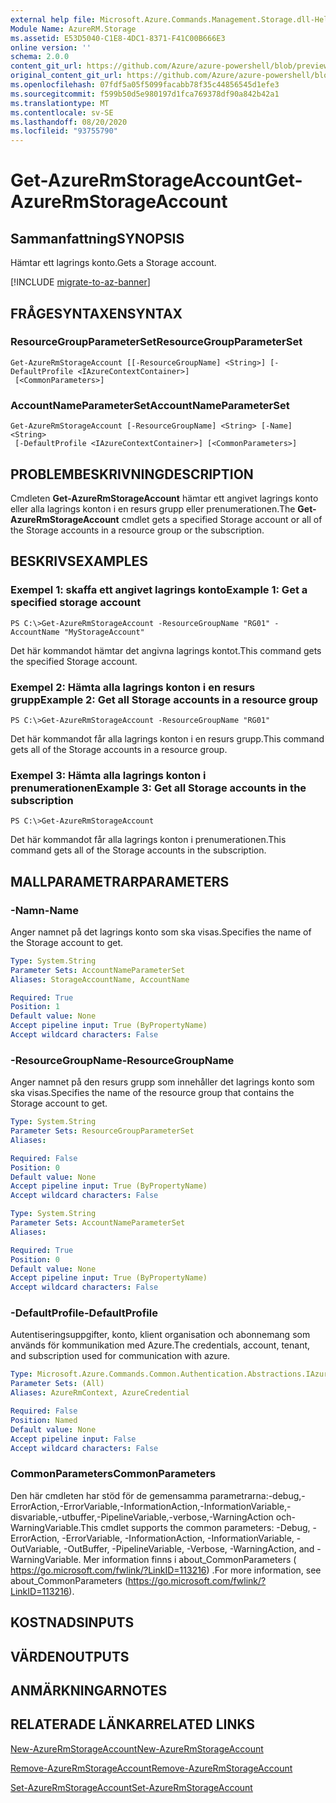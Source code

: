 ```yaml
---
external help file: Microsoft.Azure.Commands.Management.Storage.dll-Help.xml
Module Name: AzureRM.Storage
ms.assetid: E53D5040-C1E8-4DC1-8371-F41C00B666E3
online version: ''
schema: 2.0.0
content_git_url: https://github.com/Azure/azure-powershell/blob/preview/src/ResourceManager/Storage/Stack/Commands.Management.Storage/help/Get-AzureRmStorageAccount.md
original_content_git_url: https://github.com/Azure/azure-powershell/blob/preview/src/ResourceManager/Storage/Stack/Commands.Management.Storage/help/Get-AzureRmStorageAccount.md
ms.openlocfilehash: 07fdf5a05f5099facabb78f35c44856545d1efe3
ms.sourcegitcommit: f599b50d5e980197d1fca769378df90a842b42a1
ms.translationtype: MT
ms.contentlocale: sv-SE
ms.lasthandoff: 08/20/2020
ms.locfileid: "93755790"
---
```

# <span data-ttu-id="6fdbb-101">Get-AzureRmStorageAccount</span><span class="sxs-lookup"><span data-stu-id="6fdbb-101">Get-AzureRmStorageAccount</span></span>

## <span data-ttu-id="6fdbb-102">Sammanfattning</span><span class="sxs-lookup"><span data-stu-id="6fdbb-102">SYNOPSIS</span></span>
<span data-ttu-id="6fdbb-103">Hämtar ett lagrings konto.</span><span class="sxs-lookup"><span data-stu-id="6fdbb-103">Gets a Storage account.</span></span>

[!INCLUDE [migrate-to-az-banner](../../includes/migrate-to-az-banner.md)]

## <span data-ttu-id="6fdbb-104">FRÅGESYNTAXEN</span><span class="sxs-lookup"><span data-stu-id="6fdbb-104">SYNTAX</span></span>

### <span data-ttu-id="6fdbb-105">ResourceGroupParameterSet</span><span class="sxs-lookup"><span data-stu-id="6fdbb-105">ResourceGroupParameterSet</span></span>
```
Get-AzureRmStorageAccount [[-ResourceGroupName] <String>] [-DefaultProfile <IAzureContextContainer>]
 [<CommonParameters>]
```

### <span data-ttu-id="6fdbb-106">AccountNameParameterSet</span><span class="sxs-lookup"><span data-stu-id="6fdbb-106">AccountNameParameterSet</span></span>
```
Get-AzureRmStorageAccount [-ResourceGroupName] <String> [-Name] <String>
 [-DefaultProfile <IAzureContextContainer>] [<CommonParameters>]
```

## <span data-ttu-id="6fdbb-107">PROBLEMBESKRIVNING</span><span class="sxs-lookup"><span data-stu-id="6fdbb-107">DESCRIPTION</span></span>
<span data-ttu-id="6fdbb-108">Cmdleten **Get-AzureRmStorageAccount** hämtar ett angivet lagrings konto eller alla lagrings konton i en resurs grupp eller prenumerationen.</span><span class="sxs-lookup"><span data-stu-id="6fdbb-108">The **Get-AzureRmStorageAccount** cmdlet gets a specified Storage account or all of the Storage accounts in a resource group or the subscription.</span></span>

## <span data-ttu-id="6fdbb-109">BESKRIVS</span><span class="sxs-lookup"><span data-stu-id="6fdbb-109">EXAMPLES</span></span>

### <span data-ttu-id="6fdbb-110">Exempel 1: skaffa ett angivet lagrings konto</span><span class="sxs-lookup"><span data-stu-id="6fdbb-110">Example 1: Get a specified storage account</span></span>
```
PS C:\>Get-AzureRmStorageAccount -ResourceGroupName "RG01" -AccountName "MyStorageAccount"
```

<span data-ttu-id="6fdbb-111">Det här kommandot hämtar det angivna lagrings kontot.</span><span class="sxs-lookup"><span data-stu-id="6fdbb-111">This command gets the specified Storage account.</span></span>

### <span data-ttu-id="6fdbb-112">Exempel 2: Hämta alla lagrings konton i en resurs grupp</span><span class="sxs-lookup"><span data-stu-id="6fdbb-112">Example 2: Get all Storage accounts in a resource group</span></span>
```
PS C:\>Get-AzureRmStorageAccount -ResourceGroupName "RG01"
```

<span data-ttu-id="6fdbb-113">Det här kommandot får alla lagrings konton i en resurs grupp.</span><span class="sxs-lookup"><span data-stu-id="6fdbb-113">This command gets all of the Storage accounts in a resource group.</span></span>

### <span data-ttu-id="6fdbb-114">Exempel 3: Hämta alla lagrings konton i prenumerationen</span><span class="sxs-lookup"><span data-stu-id="6fdbb-114">Example 3:  Get all Storage accounts in the subscription</span></span>
```
PS C:\>Get-AzureRmStorageAccount
```

<span data-ttu-id="6fdbb-115">Det här kommandot får alla lagrings konton i prenumerationen.</span><span class="sxs-lookup"><span data-stu-id="6fdbb-115">This command gets all of the Storage accounts in the subscription.</span></span>

## <span data-ttu-id="6fdbb-116">MALLPARAMETRAR</span><span class="sxs-lookup"><span data-stu-id="6fdbb-116">PARAMETERS</span></span>

### <span data-ttu-id="6fdbb-117">-Namn</span><span class="sxs-lookup"><span data-stu-id="6fdbb-117">-Name</span></span>
<span data-ttu-id="6fdbb-118">Anger namnet på det lagrings konto som ska visas.</span><span class="sxs-lookup"><span data-stu-id="6fdbb-118">Specifies the name of the Storage account to get.</span></span>

```yaml
Type: System.String
Parameter Sets: AccountNameParameterSet
Aliases: StorageAccountName, AccountName

Required: True
Position: 1
Default value: None
Accept pipeline input: True (ByPropertyName)
Accept wildcard characters: False
```

### <span data-ttu-id="6fdbb-119">-ResourceGroupName</span><span class="sxs-lookup"><span data-stu-id="6fdbb-119">-ResourceGroupName</span></span>
<span data-ttu-id="6fdbb-120">Anger namnet på den resurs grupp som innehåller det lagrings konto som ska visas.</span><span class="sxs-lookup"><span data-stu-id="6fdbb-120">Specifies the name of the resource group that contains the Storage account to get.</span></span>

```yaml
Type: System.String
Parameter Sets: ResourceGroupParameterSet
Aliases: 

Required: False
Position: 0
Default value: None
Accept pipeline input: True (ByPropertyName)
Accept wildcard characters: False
```

```yaml
Type: System.String
Parameter Sets: AccountNameParameterSet
Aliases: 

Required: True
Position: 0
Default value: None
Accept pipeline input: True (ByPropertyName)
Accept wildcard characters: False
```

### <span data-ttu-id="6fdbb-121">-DefaultProfile</span><span class="sxs-lookup"><span data-stu-id="6fdbb-121">-DefaultProfile</span></span>
<span data-ttu-id="6fdbb-122">Autentiseringsuppgifter, konto, klient organisation och abonnemang som används för kommunikation med Azure.</span><span class="sxs-lookup"><span data-stu-id="6fdbb-122">The credentials, account, tenant, and subscription used for communication with azure.</span></span>

```yaml
Type: Microsoft.Azure.Commands.Common.Authentication.Abstractions.IAzureContextContainer
Parameter Sets: (All)
Aliases: AzureRmContext, AzureCredential

Required: False
Position: Named
Default value: None
Accept pipeline input: False
Accept wildcard characters: False
```

### <span data-ttu-id="6fdbb-123">CommonParameters</span><span class="sxs-lookup"><span data-stu-id="6fdbb-123">CommonParameters</span></span>
<span data-ttu-id="6fdbb-124">Den här cmdleten har stöd för de gemensamma parametrarna:-debug,-ErrorAction,-ErrorVariable,-InformationAction,-InformationVariable,-disvariable,-utbuffer,-PipelineVariable,-verbose,-WarningAction och-WarningVariable.</span><span class="sxs-lookup"><span data-stu-id="6fdbb-124">This cmdlet supports the common parameters: -Debug, -ErrorAction, -ErrorVariable, -InformationAction, -InformationVariable, -OutVariable, -OutBuffer, -PipelineVariable, -Verbose, -WarningAction, and -WarningVariable.</span></span> <span data-ttu-id="6fdbb-125">Mer information finns i about_CommonParameters ( https://go.microsoft.com/fwlink/?LinkID=113216) .</span><span class="sxs-lookup"><span data-stu-id="6fdbb-125">For more information, see about_CommonParameters (https://go.microsoft.com/fwlink/?LinkID=113216).</span></span>

## <span data-ttu-id="6fdbb-126">KOSTNADS</span><span class="sxs-lookup"><span data-stu-id="6fdbb-126">INPUTS</span></span>

## <span data-ttu-id="6fdbb-127">VÄRDEN</span><span class="sxs-lookup"><span data-stu-id="6fdbb-127">OUTPUTS</span></span>

## <span data-ttu-id="6fdbb-128">ANMÄRKNINGAR</span><span class="sxs-lookup"><span data-stu-id="6fdbb-128">NOTES</span></span>

## <span data-ttu-id="6fdbb-129">RELATERADE LÄNKAR</span><span class="sxs-lookup"><span data-stu-id="6fdbb-129">RELATED LINKS</span></span>

[<span data-ttu-id="6fdbb-130">New-AzureRmStorageAccount</span><span class="sxs-lookup"><span data-stu-id="6fdbb-130">New-AzureRmStorageAccount</span></span>](./New-AzureRmStorageAccount.md)

[<span data-ttu-id="6fdbb-131">Remove-AzureRmStorageAccount</span><span class="sxs-lookup"><span data-stu-id="6fdbb-131">Remove-AzureRmStorageAccount</span></span>](./Remove-AzureRmStorageAccount.md)

[<span data-ttu-id="6fdbb-132">Set-AzureRmStorageAccount</span><span class="sxs-lookup"><span data-stu-id="6fdbb-132">Set-AzureRmStorageAccount</span></span>](./Set-AzureRmStorageAccount.md)


